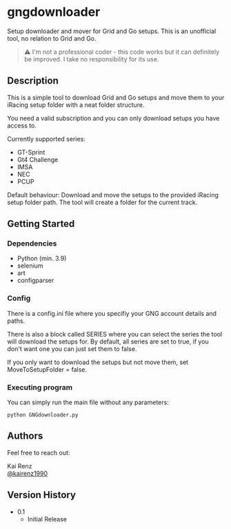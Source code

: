 # gngdownloader

Setup downloader and mover for Grid and Go setups. This is an unofficial tool, no relation to Grid and Go.

> :warning: I'm not a professional coder - this code works but it can definitely be improved. I take no responsibility for its use.

## Description

This is a simple tool to download Grid and Go setups and move them to your iRacing setup folder with a neat folder structure. 

You need a valid subscription and you can only download setups you have access to.

Currently supported series:
* GT-Sprint
* Gt4 Challenge
* IMSA
* NEC
* PCUP

Default behaviour: Download and move the setups to the provided iRacing setup folder path. The tool will create a folder for the current track.

## Getting Started

### Dependencies

* Python (min. 3.9)
* selenium
* art
* configparser

### Config

There is a config.ini file where you specifiy your GNG account details and paths. 

There is also a block called SERIES where you can select the series the tool will download the setups for. By default, all series are set to true, if you don't want one you can just set them to false.

If you only want to download the setups but not move them, set MoveToSetupFolder = false.

### Executing program

You can simply run the main file without any parameters:
```
python GNGdownloader.py
```


## Authors

Feel free to reach out:

Kai Renz  
[@kairenz1990](https://twitter.com/kairenz1990)

## Version History

* 0.1
    * Initial Release

